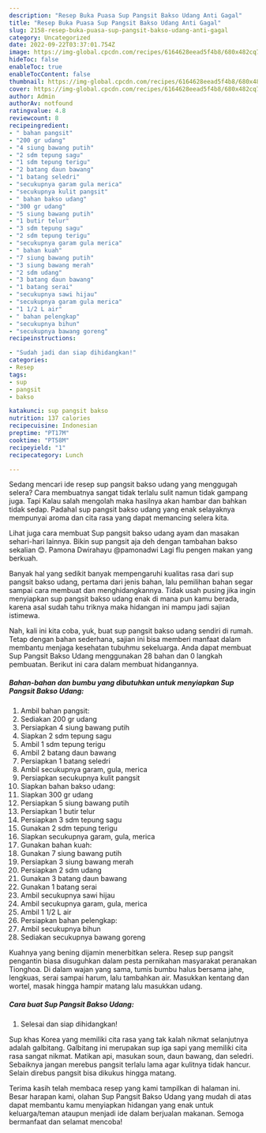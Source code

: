 ```yaml
---
description: "Resep Buka Puasa Sup Pangsit Bakso Udang Anti Gagal"
title: "Resep Buka Puasa Sup Pangsit Bakso Udang Anti Gagal"
slug: 2158-resep-buka-puasa-sup-pangsit-bakso-udang-anti-gagal
category: Uncategorized
date: 2022-09-22T03:37:01.754Z
image: https://img-global.cpcdn.com/recipes/6164628eead5f4b8/680x482cq70/sup-pangsit-bakso-udang-foto-resep-utama.jpg
hideToc: false
enableToc: true
enableTocContent: false
thumbnail: https://img-global.cpcdn.com/recipes/6164628eead5f4b8/680x482cq70/sup-pangsit-bakso-udang-foto-resep-utama.jpg
cover: https://img-global.cpcdn.com/recipes/6164628eead5f4b8/680x482cq70/sup-pangsit-bakso-udang-foto-resep-utama.jpg
author: Admin
authorAv: notfound
ratingvalue: 4.8
reviewcount: 8
recipeingredient:
- " bahan pangsit"
- "200 gr udang"
- "4 siung bawang putih"
- "2 sdm tepung sagu"
- "1 sdm tepung terigu"
- "2 batang daun bawang"
- "1 batang seledri"
- "secukupnya garam gula merica"
- "secukupnya kulit pangsit"
- " bahan bakso udang"
- "300 gr udang"
- "5 siung bawang putih"
- "1 butir telur"
- "3 sdm tepung sagu"
- "2 sdm tepung terigu"
- "secukupnya garam gula merica"
- " bahan kuah"
- "7 siung bawang putih"
- "3 siung bawang merah"
- "2 sdm udang"
- "3 batang daun bawang"
- "1 batang serai"
- "secukupnya sawi hijau"
- "secukupnya garam gula merica"
- "1 1/2 L air"
- " bahan pelengkap"
- "secukupnya bihun"
- "secukupnya bawang goreng"
recipeinstructions:

- "Sudah jadi dan siap dihidangkan!"
categories:
- Resep
tags:
- sup
- pangsit
- bakso

katakunci: sup pangsit bakso 
nutrition: 137 calories
recipecuisine: Indonesian
preptime: "PT17M"
cooktime: "PT58M"
recipeyield: "1"
recipecategory: Lunch

---
```



Sedang mencari ide resep sup pangsit bakso udang yang menggugah selera? Cara membuatnya sangat tidak terlalu sulit namun tidak gampang juga. Tapi Kalau salah mengolah maka hasilnya akan hambar dan bahkan tidak sedap. Padahal sup pangsit bakso udang yang enak selayaknya mempunyai aroma dan cita rasa yang dapat memancing selera kita.


Lihat juga cara membuat Sup pangsit bakso udang ayam dan masakan sehari-hari lainnya. Bikin sup pangsit aja deh dengan tambahan bakso sekalian 😊. Pamona Dwirahayu @pamonadwi Lagi flu pengen makan yang berkuah.

Banyak hal yang sedikit banyak mempengaruhi kualitas rasa dari sup pangsit bakso udang, pertama dari jenis bahan, lalu pemilihan bahan segar sampai cara membuat dan menghidangkannya. Tidak usah pusing jika ingin menyiapkan sup pangsit bakso udang enak di mana pun kamu berada, karena asal sudah tahu triknya maka hidangan ini mampu jadi sajian istimewa.


Nah, kali ini kita coba, yuk, buat sup pangsit bakso udang sendiri di rumah. Tetap dengan bahan sederhana, sajian ini bisa memberi manfaat dalam membantu menjaga kesehatan tubuhmu sekeluarga. Anda dapat membuat Sup Pangsit Bakso Udang menggunakan 28 bahan dan 0 langkah pembuatan. Berikut ini cara dalam membuat hidangannya.

<!--inarticleads1-->

##### Bahan-bahan dan bumbu yang dibutuhkan untuk menyiapkan Sup Pangsit Bakso Udang:

1. Ambil  bahan pangsit:
1. Sediakan 200 gr udang
1. Persiapkan 4 siung bawang putih
1. Siapkan 2 sdm tepung sagu
1. Ambil 1 sdm tepung terigu
1. Ambil 2 batang daun bawang
1. Persiapkan 1 batang seledri
1. Ambil secukupnya garam, gula, merica
1. Persiapkan secukupnya kulit pangsit
1. Siapkan  bahan bakso udang:
1. Siapkan 300 gr udang
1. Persiapkan 5 siung bawang putih
1. Persiapkan 1 butir telur
1. Persiapkan 3 sdm tepung sagu
1. Gunakan 2 sdm tepung terigu
1. Siapkan secukupnya garam, gula, merica
1. Gunakan  bahan kuah:
1. Gunakan 7 siung bawang putih
1. Persiapkan 3 siung bawang merah
1. Persiapkan 2 sdm udang
1. Gunakan 3 batang daun bawang
1. Gunakan 1 batang serai
1. Ambil secukupnya sawi hijau
1. Ambil secukupnya garam, gula, merica
1. Ambil 1 1/2 L air
1. Persiapkan  bahan pelengkap:
1. Ambil secukupnya bihun
1. Sediakan secukupnya bawang goreng


Kuahnya yang bening dijamin menerbitkan selera. Resep sup pangsit pengantin biasa disuguhkan dalam pesta pernikahan masyarakat peranakan Tionghoa. Di dalam wajan yang sama, tumis bumbu halus bersama jahe, lengkuas, serai sampai harum, lalu tambahkan air. Masukkan kentang dan wortel, masak hingga hampir matang lalu masukkan udang. 

<!--inarticleads2-->

##### Cara buat Sup Pangsit Bakso Udang:


1. Selesai dan siap dihidangkan!

Sup khas Korea yang memiliki cita rasa yang tak kalah nikmat selanjutnya adalah galbitang. Galbitang ini merupakan sup iga sapi yang memiliki cita rasa sangat nikmat. Matikan api, masukan soun, daun bawang, dan seledri. Sebaiknya jangan merebus pangsit terlalu lama agar kulitnya tidak hancur. Selain direbus pangsit bisa dikukus hingga matang. 

Terima kasih telah membaca resep yang kami tampilkan di halaman ini. Besar harapan kami, olahan Sup Pangsit Bakso Udang yang mudah di atas dapat membantu kamu menyiapkan hidangan yang enak untuk keluarga/teman ataupun menjadi ide dalam berjualan makanan. Semoga bermanfaat dan selamat mencoba!
